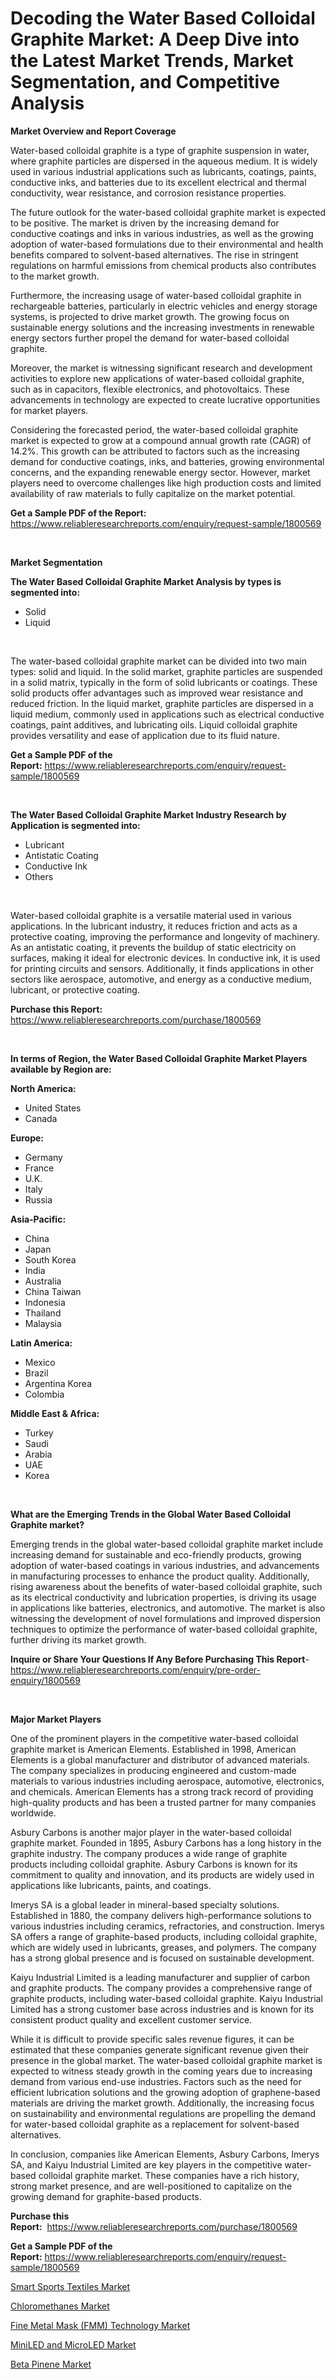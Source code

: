 <p><h1>Decoding the Water Based Colloidal Graphite Market: A Deep Dive into the Latest Market Trends, Market Segmentation, and Competitive Analysis</h1></p><p><strong>Market Overview and Report Coverage</strong></p>
<p><p>Water-based colloidal graphite is a type of graphite suspension in water, where graphite particles are dispersed in the aqueous medium. It is widely used in various industrial applications such as lubricants, coatings, paints, conductive inks, and batteries due to its excellent electrical and thermal conductivity, wear resistance, and corrosion resistance properties.</p><p>The future outlook for the water-based colloidal graphite market is expected to be positive. The market is driven by the increasing demand for conductive coatings and inks in various industries, as well as the growing adoption of water-based formulations due to their environmental and health benefits compared to solvent-based alternatives. The rise in stringent regulations on harmful emissions from chemical products also contributes to the market growth.</p><p>Furthermore, the increasing usage of water-based colloidal graphite in rechargeable batteries, particularly in electric vehicles and energy storage systems, is projected to drive market growth. The growing focus on sustainable energy solutions and the increasing investments in renewable energy sectors further propel the demand for water-based colloidal graphite.</p><p>Moreover, the market is witnessing significant research and development activities to explore new applications of water-based colloidal graphite, such as in capacitors, flexible electronics, and photovoltaics. These advancements in technology are expected to create lucrative opportunities for market players.</p><p>Considering the forecasted period, the water-based colloidal graphite market is expected to grow at a compound annual growth rate (CAGR) of 14.2%. This growth can be attributed to factors such as the increasing demand for conductive coatings, inks, and batteries, growing environmental concerns, and the expanding renewable energy sector. However, market players need to overcome challenges like high production costs and limited availability of raw materials to fully capitalize on the market potential.</p></p>
<p><strong>Get a Sample PDF of the Report:</strong> <a href="https://www.reliableresearchreports.com/enquiry/request-sample/1800569">https://www.reliableresearchreports.com/enquiry/request-sample/1800569</a></p>
<p>&nbsp;</p>
<p><strong>Market Segmentation</strong></p>
<p><strong>The Water Based Colloidal Graphite Market Analysis by types is segmented into:</strong></p>
<p><ul><li>Solid</li><li>Liquid</li></ul></p>
<p>&nbsp;</p>
<p><p>The water-based colloidal graphite market can be divided into two main types: solid and liquid. In the solid market, graphite particles are suspended in a solid matrix, typically in the form of solid lubricants or coatings. These solid products offer advantages such as improved wear resistance and reduced friction. In the liquid market, graphite particles are dispersed in a liquid medium, commonly used in applications such as electrical conductive coatings, paint additives, and lubricating oils. Liquid colloidal graphite provides versatility and ease of application due to its fluid nature.</p></p>
<p><strong>Get a Sample PDF of the Report:</strong>&nbsp;<a href="https://www.reliableresearchreports.com/enquiry/request-sample/1800569">https://www.reliableresearchreports.com/enquiry/request-sample/1800569</a></p>
<p>&nbsp;</p>
<p><strong>The Water Based Colloidal Graphite Market Industry Research by Application is segmented into:</strong></p>
<p><ul><li>Lubricant</li><li>Antistatic Coating</li><li>Conductive Ink</li><li>Others</li></ul></p>
<p>&nbsp;</p>
<p><p>Water-based colloidal graphite is a versatile material used in various applications. In the lubricant industry, it reduces friction and acts as a protective coating, improving the performance and longevity of machinery. As an antistatic coating, it prevents the buildup of static electricity on surfaces, making it ideal for electronic devices. In conductive ink, it is used for printing circuits and sensors. Additionally, it finds applications in other sectors like aerospace, automotive, and energy as a conductive medium, lubricant, or protective coating.</p></p>
<p><strong>Purchase this Report:</strong>&nbsp; <a href="https://www.reliableresearchreports.com/purchase/1800569">https://www.reliableresearchreports.com/purchase/1800569</a></p>
<p>&nbsp;</p>
<p><strong>In terms of Region, the Water Based Colloidal Graphite Market Players available by Region are:</strong></p>
<p>
    <p> <strong> North America: </strong>
        <ul>
            <li>United States</li>
            <li>Canada</li>
        </ul>
        </p> 
    <p> <strong> Europe: </strong>
        <ul>
            <li>Germany</li>
            <li>France</li>
            <li>U.K.</li>
            <li>Italy</li>
            <li>Russia</li>
        </ul>
        </p> 
    <p> <strong> Asia-Pacific: </strong>
        <ul>
            <li>China</li>
            <li>Japan</li>
            <li>South Korea</li>
            <li>India</li>
            <li>Australia</li>
            <li>China Taiwan</li>
            <li>Indonesia</li>
            <li>Thailand</li>
            <li>Malaysia</li>
        </ul>
        </p> 
    <p> <strong> Latin America: </strong>
        <ul>
            <li>Mexico</li>
            <li>Brazil</li>
            <li>Argentina Korea</li>
            <li>Colombia</li>
        </ul>
        </p> 
    <p> <strong> Middle East & Africa: </strong>
        <ul>
            <li>Turkey</li>
            <li>Saudi</li>
            <li>Arabia</li>
            <li>UAE</li>
            <li>Korea</li>
        </ul>
    </p>
    </p>
<p>&nbsp;</p>
<p><strong>What are the Emerging Trends in the Global Water Based Colloidal Graphite market?</strong></p>
<p><p>Emerging trends in the global water-based colloidal graphite market include increasing demand for sustainable and eco-friendly products, growing adoption of water-based coatings in various industries, and advancements in manufacturing processes to enhance the product quality. Additionally, rising awareness about the benefits of water-based colloidal graphite, such as its electrical conductivity and lubrication properties, is driving its usage in applications like batteries, electronics, and automotive. The market is also witnessing the development of novel formulations and improved dispersion techniques to optimize the performance of water-based colloidal graphite, further driving its market growth.</p></p>
<p><strong>Inquire or Share Your Questions If Any Before Purchasing This Report</strong>- <a href="https://www.reliableresearchreports.com/enquiry/pre-order-enquiry/1800569">https://www.reliableresearchreports.com/enquiry/pre-order-enquiry/1800569</a></p>
<p>&nbsp;</p>
<p><strong>Major Market Players</strong></p>
<p><p>One of the prominent players in the competitive water-based colloidal graphite market is American Elements. Established in 1998, American Elements is a global manufacturer and distributor of advanced materials. The company specializes in producing engineered and custom-made materials to various industries including aerospace, automotive, electronics, and chemicals. American Elements has a strong track record of providing high-quality products and has been a trusted partner for many companies worldwide.</p><p>Asbury Carbons is another major player in the water-based colloidal graphite market. Founded in 1895, Asbury Carbons has a long history in the graphite industry. The company produces a wide range of graphite products including colloidal graphite. Asbury Carbons is known for its commitment to quality and innovation, and its products are widely used in applications like lubricants, paints, and coatings.</p><p>Imerys SA is a global leader in mineral-based specialty solutions. Established in 1880, the company delivers high-performance solutions to various industries including ceramics, refractories, and construction. Imerys SA offers a range of graphite-based products, including colloidal graphite, which are widely used in lubricants, greases, and polymers. The company has a strong global presence and is focused on sustainable development.</p><p>Kaiyu Industrial Limited is a leading manufacturer and supplier of carbon and graphite products. The company provides a comprehensive range of graphite products, including water-based colloidal graphite. Kaiyu Industrial Limited has a strong customer base across industries and is known for its consistent product quality and excellent customer service.</p><p>While it is difficult to provide specific sales revenue figures, it can be estimated that these companies generate significant revenue given their presence in the global market. The water-based colloidal graphite market is expected to witness steady growth in the coming years due to increasing demand from various end-use industries. Factors such as the need for efficient lubrication solutions and the growing adoption of graphene-based materials are driving the market growth. Additionally, the increasing focus on sustainability and environmental regulations are propelling the demand for water-based colloidal graphite as a replacement for solvent-based alternatives.</p><p>In conclusion, companies like American Elements, Asbury Carbons, Imerys SA, and Kaiyu Industrial Limited are key players in the competitive water-based colloidal graphite market. These companies have a rich history, strong market presence, and are well-positioned to capitalize on the growing demand for graphite-based products.</p></p>
<p><strong>Purchase this Report:</strong>&nbsp;&nbsp;<a href="https://www.reliableresearchreports.com/purchase/1800569">https://www.reliableresearchreports.com/purchase/1800569</a></p>
<p></p>
<p><strong>Get a Sample PDF of the Report:</strong>&nbsp;<a href="https://www.reliableresearchreports.com/enquiry/request-sample/1800569">https://www.reliableresearchreports.com/enquiry/request-sample/1800569</a></p>
<p><p><a href="https://medium.com/@katlynbauch/smart-sports-textiles-nbsp-market-focuses-on-market-share-size-and-projected-forecast-till-2030-5eda96cd50a8">Smart Sports Textiles Market</a></p><p><a href="https://github.com/aliciawhite5576/Market-Research-Report-List-1/blob/main/chloromethanes-market.md">Chloromethanes Market</a></p><p><a href="https://medium.com/@deirdreclark76/fine-metal-mask-fmm-technology-market-analysis-and-sze-forecasted-for-period-from-2023-to-2030-61f9009f3e98">Fine Metal Mask (FMM) Technology Market</a></p><p><a href="https://medium.com/@gabriellemcgrath66/miniled-and-microled-market-insights-into-market-cagr-market-trends-and-growth-strategies-9ca224ed17af">MiniLED and MicroLED Market</a></p><p><a href="https://github.com/provorikovar/Market-Research-Report-List-1/blob/main/beta-pinene-market.md">Beta Pinene Market</a></p></p>